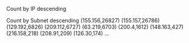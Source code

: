 
Count by IP descending

Count by Subnet descending
(155.156,26827)
(155.157,26786)
(129.192,6826)
(209.112,6727)
(63.219,6703)
(200.4,1612)
(148.163,427)
(216.158,218)
(208.91,209)
(126.30,174)
...
